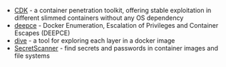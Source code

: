 - [CDK](https://github.com/cdk-team/CDK) - a container penetration toolkit, offering stable exploitation in different slimmed containers without any OS dependency
- [deepce](https://github.com/stealthcopter/deepce) - Docker Enumeration, Escalation of Privileges and Container Escapes (DEEPCE)
- [dive](https://github.com/wagoodman/dive) - a tool for exploring each layer in a docker image
- [SecretScanner](https://github.com/deepfence/SecretScanner) - find secrets and passwords in container images and file systems
